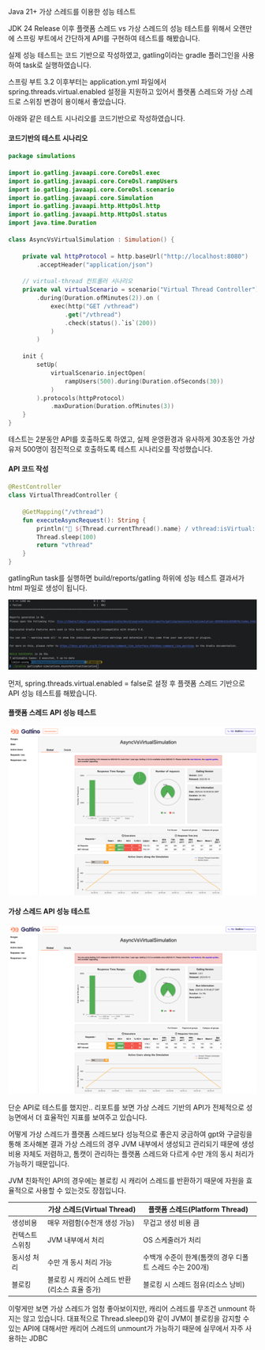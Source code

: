 Java 21+ 가상 스레드를 이용한 성능 테스트 

JDK 24 Release 이후 플랫폼 스레드 vs 가상 스레드의 성능 테스트를 위해서 오랜만에 스프링 부트에서 간단하게 API를 구현하여 테스트를 해봤습니다.

실제 성능 테스트는 코드 기반으로 작성하였고, gatling이라는 gradle 플러그인을 사용하여 task로 실행하였습니다.

스프링 부트 3.2 이후부터는 application.yml 파일에서 spring.threads.virtual.enabled 설정을 지원하고 있어서 플랫폼 스레드와 가상 스레드로 스위칭 변경이 용이해서 좋았습니다.

아래와 같은 테스트 시나리오를 코드기반으로 작성하였습니다.
#### 코드기반의 테스트 시나리오 
```kotlin
package simulations  
  
import io.gatling.javaapi.core.CoreDsl.exec  
import io.gatling.javaapi.core.CoreDsl.rampUsers  
import io.gatling.javaapi.core.CoreDsl.scenario  
import io.gatling.javaapi.core.Simulation  
import io.gatling.javaapi.http.HttpDsl.http  
import io.gatling.javaapi.http.HttpDsl.status  
import java.time.Duration  
  
class AsyncVsVirtualSimulation : Simulation() {  
  
    private val httpProtocol = http.baseUrl("http://localhost:8080")  
        .acceptHeader("application/json")  
  
    // virtual-thread 컨트롤러 시나리오  
    private val virtualScenario = scenario("Virtual Thread Controller")  
        .during(Duration.ofMinutes(2)).on (  
            exec(http("GET /vthread")  
                .get("/vthread")  
                .check(status().`is`(200))  
            )  
        )  
  
    init {  
        setUp(  
            virtualScenario.injectOpen(  
                rampUsers(500).during(Duration.ofSeconds(30))  
            )  
        ).protocols(httpProtocol)  
            .maxDuration(Duration.ofMinutes(3))  
    }  
}
```

테스트는 2분동안 API를 호출하도록 하였고, 실제 운영환경과 유사하게 30초동안 가상 유저 500명이 점진적으로 호출하도록 테스트 시나리오를 작성했습니다.
#### API 코드 작성
```kotlin
@RestController  
class VirtualThreadController {  
  
    @GetMapping("/vthread")  
    fun executeAsyncRequest(): String {  
        println("🧵 ${Thread.currentThread().name} / vthread:isVirtual: ${Thread.currentThread().isVirtual}")  
        Thread.sleep(100)  
        return "vthread"  
    }  
}
```

gatlingRun task를 실행하면 build/reports/gatling 하위에 성능 테스트 결과서가 html 파일로 생성이 됩니다.

![gatling](../../Attached%20file/gatling.png)

먼저, spring.threads.virtual.enabled = false로 설정 후 플랫폼 스레드 기반으로 API 성능 테스트를 해봤습니다.
#### 플랫폼 스레드 API 성능 테스트
![platform thread test](../../Attached%20file/platform%20thread%20test.png)

#### 가상 스레드 API 성능 테스트
![virtual thread test](../../Attached%20file/virtual%20thread%20test.png)

단순 API로 테스트를 했지만.. 리포트를 보면 가상 스레드 기반의 API가 전체적으로 성능면에서 더 효율적인 지표를 보여주고 있습니다.

어떻게 가상 스레드가 플랫폼 스레드보다 성능적으로 좋은지 궁금하여 gpt와 구글링을 통해 조사해본 결과 가상 스레드의 경우 JVM 내부에서 생성되고 관리되기 때문에 생성 비용 자체도 저렴하고, 톰캣이 관리하는 플랫폼 스레드와 다르게 수만 개의 동시 처리가 가능하기 때문입니다.

JVM 친화적인 API의 경우에는 블로킹 시 캐리어 스레드를 반환하기 때문에 자원을 효율적으로 사용할 수 있는것도 장점입니다. 



|          | 가상 스레드(Virtual Thread)      | 플랫폼 스레드(Platform Thread)           |
| -------- | --------------------------- | ---------------------------------- |
| 생성비용     | 매우 저렴함(수천개 생성 가능)           | 무겁고 생성 비용 큼                        |
| 컨텍스트 스위칭 | JVM 내부에서 처리                 | OS 스케줄러가 처리                        |
| 동시성 처리   | 수만 개 동시 처리 가능               | 수백개 수준이 한계(톰캣의 경우 디폴트 스레드 수는 200개) |
| 블로킹      | 블로킹 시 캐리어 스레드 반환(리소스 효율 증가) | 블로킹 시 스레드 점유(리소스 낭비)               |

이렇게만 보면 가상 스레드가 엄청 좋아보이지만, 캐리어 스레드를 무조건 unmount 하지는 않고 있습니다.
대표적으로 Thread.sleep()와 같이 JVM이 블로킹을 감지할 수 있는 API에 대해서만 캐리어 스레드의 unmount가 가능하기 때문에 실무에서 자주 사용하는 JDBC
